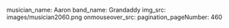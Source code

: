 musician_name: Aaron
band_name: Grandaddy
img_src: images/musician2060.png
onmouseover_src: 
pagination_pageNumber: 460